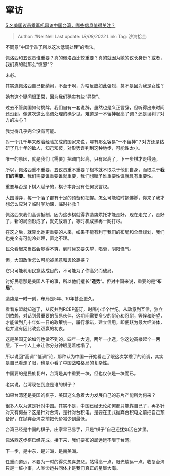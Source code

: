 # 窜访

[5 名美国议员乘军机窜访中国台湾，哪些信息值得关注？](https://www.zhihu.com/question/548387043/answer/2628903610)

> Author: #NellNell
> Last update: *18/08/2022*
> Link:
> Tag:
> 沙海拾金:

不同意“中国学乖了所以这次低调处理”的看法。

佩洛西和五议员谁重要？真的佩洛西比较重要？真的就因为她的议长身份？或者，我们真的就那么“愤怒”？

未必。

其实连佩洛西自己都纳闷，不至于啊，为啥反应如此强烈，莫不是因为我是女性？

她有这个疑问很正常，因为我们确实有些“异常”。

过去不管美国如何挑衅，我们自有一套说辞，虽然也是义正言辞，但听得出来时间还没到。像这次这么高调处理的确少见。难道是一不留神起高了调？还是误判了对方的决心？

我觉得几乎完全没有可能。

对一个几千年来政治经验加成的国家来说，哪有那么容易“一不留神”？对方还是钻研了几十年的敌人，知己知彼，对形势误判到这种地步，可能性太小。

唯一的原因，就是我们【需要】把调门起高，只有起高了，下一步棋才走得通。

所以，佩洛西重不重要，五议员重不重要？根本就不取决于他们自身，而取决于**我们的需要**。我们需要谁重要谁就重要，我们想赋予谁重要性谁就具有重要性。

重要与否是下棋人赋予的，棋子本身没有任何发言权。

大国博弈，每一个落子都有十足的预备和把握。怎么可能临时抱佛脚，你来了我才想怎么应对？临时学功课，临时补救？

佩洛西来我们高调抵制，因为这步棋就得靠造势烘托才能走好。现在走完了，走好了，新的局面形成了，就先放着了，等时机成熟再一网打尽。

在这之后，就算比她更重要的人来，如果不能有利于我们的布局和全盘规划，我们也完全有可能冷处理，置之不理。

民众看起来当然会觉得不爽，到时候又要失望，唱衰，阴阳怪气。

但，大国政治怎么可能被民意和舆论裹挟？

它只可能利用民意达成目的，不可能为了你高兴而破局。

讨好民意那是美国人干的事，所以他们擅长“**造势**”。但对中国来说，重要的是“**布局**”。

造势是一时一刻，布局是5年、10年甚至更久。

看看东盟就知道了，从反共到RCEP签订，时隔小半个世纪。从敌意到互信，独立到依赖，对话到最重要的贸易伙伴，这期间需要多少的耐心和忍耐，等候和盼望，才能做到几十年如一日的政策统一，履行承诺，建立信用，即便跃为最大经济体，也并没有因此改变双赢的初衷。

这是美国无论如何也做不到的。四年一大选，两年一小选，你这边高楼起个一两层，下一个人上来让你分分钟眼见着楼塌了。

所以说回“高调”“低调”论，那种认为中国一开始看走了眼这次学乖了的论调，其实是自己看走了眼，也是小看了中国战略格局的复杂性。

中国要的是民族复兴，台湾是其中重要一块，但也仅仅是一块而已。

老实说，台湾现在到底是谁的棋子？

如果台湾还是美国的棋子，美国这么急着大力发展自己的芯片产能所为何来？

很多人以为这是针对中国。其实不是，中国已经无论如何都只能靠自己了，再多针对又有何益？这是针对台湾，是针对台积电。是要在正式抛弃台积电之前把自己预备好，在抛弃台湾之前把代价减少到最低。

台湾已经是中国的棋子，庄家早已易手，只是“棋子”自己还犹如活在梦里。

佩洛西这步棋已经完成。接下来，我们要布的局远远不限于台湾。

下一步，是中东，是非洲，是南美洲。

任重而道远，不要为一时的得失忽喜忽悲。站得高一点，眼光放远一点，收复台湾只是一桩小事，人类命运共同体才是我们真正的星辰大海。
